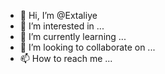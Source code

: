 - 👋 Hi, I’m @Extaliye
- 👀 I’m interested in ...
- 🌱 I’m currently learning ...
- 💞️ I’m looking to collaborate on ...
- 📫 How to reach me ...

<!---
Extaliye/Extaliye is a ✨ special ✨ repository because its `README.md` (this file) appears on your GitHub profile.
You can click the Preview link to take a look at your changes.
--->
